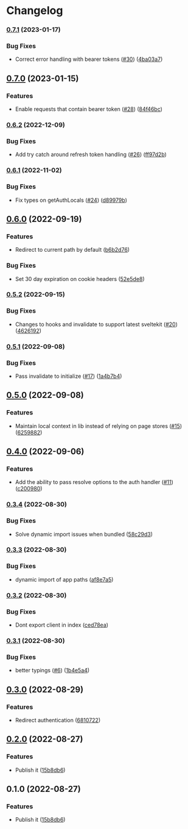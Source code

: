 # Changelog

### [0.7.1](https://www.github.com/HalfdanJ/svelte-google-auth/compare/v0.7.0...v0.7.1) (2023-01-17)


### Bug Fixes

* Correct error handling with bearer tokens ([#30](https://www.github.com/HalfdanJ/svelte-google-auth/issues/30)) ([4ba03a7](https://www.github.com/HalfdanJ/svelte-google-auth/commit/4ba03a7e2f7a61cca4466be7cd8824bcf67a5caa))

## [0.7.0](https://www.github.com/HalfdanJ/svelte-google-auth/compare/v0.6.2...v0.7.0) (2023-01-15)


### Features

* Enable requests that contain bearer token ([#28](https://www.github.com/HalfdanJ/svelte-google-auth/issues/28)) ([84f46bc](https://www.github.com/HalfdanJ/svelte-google-auth/commit/84f46bc675d57ee3cd25d0c359db6488844943e1))

### [0.6.2](https://www.github.com/HalfdanJ/svelte-google-auth/compare/v0.6.1...v0.6.2) (2022-12-09)


### Bug Fixes

* Add try catch around refresh token handling ([#26](https://www.github.com/HalfdanJ/svelte-google-auth/issues/26)) ([ff97d2b](https://www.github.com/HalfdanJ/svelte-google-auth/commit/ff97d2bfc33c5d52eb1e12946fc04556d91b5e42))

### [0.6.1](https://www.github.com/HalfdanJ/svelte-google-auth/compare/v0.6.0...v0.6.1) (2022-11-02)


### Bug Fixes

* Fix types on getAuthLocals ([#24](https://www.github.com/HalfdanJ/svelte-google-auth/issues/24)) ([d89979b](https://www.github.com/HalfdanJ/svelte-google-auth/commit/d89979bdde2f52334b05431ecbdc246f0dce6ac7))

## [0.6.0](https://www.github.com/HalfdanJ/svelte-google-auth/compare/v0.5.2...v0.6.0) (2022-09-19)


### Features

* Redirect to current path by default ([b6b2d76](https://www.github.com/HalfdanJ/svelte-google-auth/commit/b6b2d760492660cb8121478483c5cb4490500ef1))


### Bug Fixes

* Set 30 day expiration on cookie headers ([52e5de8](https://www.github.com/HalfdanJ/svelte-google-auth/commit/52e5de8155753c74bdb5a5e0759d857908a8efd9))

### [0.5.2](https://www.github.com/HalfdanJ/svelte-google-auth/compare/v0.5.1...v0.5.2) (2022-09-15)


### Bug Fixes

* Changes to hooks and invalidate to support latest sveltekit ([#20](https://www.github.com/HalfdanJ/svelte-google-auth/issues/20)) ([4626192](https://www.github.com/HalfdanJ/svelte-google-auth/commit/46261921b21c1415c0ee359e34dd4c9940b776b8))

### [0.5.1](https://www.github.com/HalfdanJ/svelte-google-auth/compare/v0.5.0...v0.5.1) (2022-09-08)


### Bug Fixes

* Pass invalidate to initialize ([#17](https://www.github.com/HalfdanJ/svelte-google-auth/issues/17)) ([1a4b7b4](https://www.github.com/HalfdanJ/svelte-google-auth/commit/1a4b7b4d466ffcccfa2561b8d1944942820a9f45))

## [0.5.0](https://www.github.com/HalfdanJ/svelte-google-auth/compare/v0.4.0...v0.5.0) (2022-09-08)


### Features

* Maintain local context in lib instead of relying on page stores ([#15](https://www.github.com/HalfdanJ/svelte-google-auth/issues/15)) ([6259882](https://www.github.com/HalfdanJ/svelte-google-auth/commit/62598821f89c1b71dc852b86228a4515f3ef10e0))

## [0.4.0](https://www.github.com/HalfdanJ/svelte-google-auth/compare/v0.3.4...v0.4.0) (2022-09-06)


### Features

* Add the ability to pass resolve options to the auth handler ([#11](https://www.github.com/HalfdanJ/svelte-google-auth/issues/11)) ([c200980](https://www.github.com/HalfdanJ/svelte-google-auth/commit/c200980bd7facb7fe42774957eb430de6d832f35))

### [0.3.4](https://www.github.com/HalfdanJ/svelte-google-auth/compare/v0.3.3...v0.3.4) (2022-08-30)


### Bug Fixes

* Solve dynamic import issues when bundled ([58c29d3](https://www.github.com/HalfdanJ/svelte-google-auth/commit/58c29d36e1865c35f1947e271110cd9e2528aac2))

### [0.3.3](https://www.github.com/HalfdanJ/svelte-google-auth/compare/v0.3.2...v0.3.3) (2022-08-30)


### Bug Fixes

* dynamic import of app paths ([af8e7a5](https://www.github.com/HalfdanJ/svelte-google-auth/commit/af8e7a5d8ac9fed4a61abbda758966ac4f7bf562))

### [0.3.2](https://www.github.com/HalfdanJ/svelte-google-auth/compare/v0.3.1...v0.3.2) (2022-08-30)


### Bug Fixes

* Dont export client in index ([ced78ea](https://www.github.com/HalfdanJ/svelte-google-auth/commit/ced78eae9ee3e19169167b5bbd23c6dec263fde6))

### [0.3.1](https://www.github.com/HalfdanJ/svelte-google-auth/compare/v0.3.0...v0.3.1) (2022-08-30)


### Bug Fixes

* better typings ([#6](https://www.github.com/HalfdanJ/svelte-google-auth/issues/6)) ([1b4e5a4](https://www.github.com/HalfdanJ/svelte-google-auth/commit/1b4e5a47a411051f5e2d3c8bb664e872d499c8d4))

## [0.3.0](https://www.github.com/HalfdanJ/svelte-google-auth/compare/v0.2.0...v0.3.0) (2022-08-29)


### Features

* Redirect authentication ([6810722](https://www.github.com/HalfdanJ/svelte-google-auth/commit/6810722cba4e467a80fa1ccef6e8b47f3829a790))

## [0.2.0](https://www.github.com/HalfdanJ/svelte-google-auth/compare/v0.1.0...v0.2.0) (2022-08-27)


### Features

* Publish it ([15b8db6](https://www.github.com/HalfdanJ/svelte-google-auth/commit/15b8db664c1d61cd2b818438e363de48f488b9ea))

## 0.1.0 (2022-08-27)


### Features

* Publish it ([15b8db6](https://www.github.com/HalfdanJ/svelte-google-auth/commit/15b8db664c1d61cd2b818438e363de48f488b9ea))
